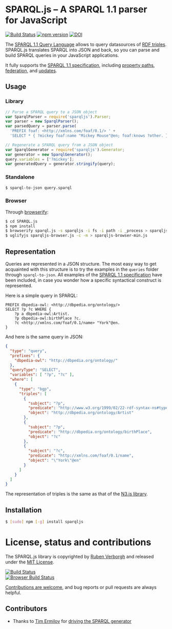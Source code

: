 # SPARQL.js – A SPARQL 1.1 parser for JavaScript
[![Build Status](https://travis-ci.org/RubenVerborgh/SPARQL.js.svg?branch=master)](https://travis-ci.org/RubenVerborgh/SPARQL.js)
[![npm version](https://badge.fury.io/js/sparqljs.svg)](https://www.npmjs.com/package/sparqljs)
[![DOI](https://zenodo.org/badge/22990236.svg)](https://zenodo.org/badge/latestdoi/22990236)

The [SPARQL 1.1 Query Language](http://www.w3.org/TR/sparql11-query/) allows to query datasources of [RDF triples](http://www.w3.org/TR/rdf11-concepts/).
SPARQL.js translates SPARQL into JSON and back,
so you can parse and build SPARQL queries in your JavaScript applications.

It fully supports the [SPARQL 1.1 specification](http://www.w3.org/TR/sparql11-query/), including [property paths](http://www.w3.org/TR/sparql11-query/#propertypaths), [federation](http://www.w3.org/TR/sparql11-federated-query/), and [updates](http://www.w3.org/TR/sparql11-update/).

## Usage
### Library
```JavaScript
// Parse a SPARQL query to a JSON object
var SparqlParser = require('sparqljs').Parser;
var parser = new SparqlParser();
var parsedQuery = parser.parse(
  'PREFIX foaf: <http://xmlns.com/foaf/0.1/> ' +
  'SELECT * { ?mickey foaf:name "Mickey Mouse"@en; foaf:knows ?other. }');

// Regenerate a SPARQL query from a JSON object
var SparqlGenerator = require('sparqljs').Generator;
var generator = new SparqlGenerator();
query.variables = ['?mickey'];
var generatedQuery = generator.stringify(query);
```
### Standalone
```bash
$ sparql-to-json query.sparql
```

### Browser
Through [browserify](http://browserify.org/):
```bash
$ cd SPARQL.js
$ npm install
$ browserify sparql.js -s sparqljs -i fs -i path -i _process > sparqljs-browser.js
$ uglifyjs sparqljs-browser.js -c -m > sparqljs-browser-min.js
```

## Representation
Queries are represented in a JSON structure. The most easy way to get acquainted with this structure is to try the examples in the `queries` folder through `sparql-to-json`. All examples of the [SPARQL 1.1 specification](http://www.w3.org/TR/sparql11-query/) have been included, in case you wonder how a specific syntactical construct is represented.

Here is a simple query in SPARQL:
```SPARQL
PREFIX dbpedia-owl: <http://dbpedia.org/ontology/>
SELECT ?p ?c WHERE {
    ?p a dbpedia-owl:Artist.
    ?p dbpedia-owl:birthPlace ?c.
    ?c <http://xmlns.com/foaf/0.1/name> "York"@en.
}
```

And here is the same query in JSON:
```JSON
{
  "type": "query",
  "prefixes": {
    "dbpedia-owl": "http://dbpedia.org/ontology/"
  },
  "queryType": "SELECT",
  "variables": [ "?p", "?c" ],
  "where": [
    {
      "type": "bgp",
      "triples": [
        {
          "subject": "?p",
          "predicate": "http://www.w3.org/1999/02/22-rdf-syntax-ns#type",
          "object": "http://dbpedia.org/ontology/Artist"
        },
        {
          "subject": "?p",
          "predicate": "http://dbpedia.org/ontology/birthPlace",
          "object": "?c"
        },
        {
          "subject": "?c",
          "predicate": "http://xmlns.com/foaf/0.1/name",
          "object": "\"York\"@en"
        }
      ]
    }
  ]
}
```

The representation of triples is the same as that of the [N3.js library](https://github.com/RubenVerborgh/N3.js#triple-representation).

## Installation
```bash
$ [sudo] npm [-g] install sparqljs
```

# License, status and contributions
The SPARQL.js library is copyrighted by [Ruben Verborgh](http://ruben.verborgh.org/)
and released under the [MIT License](https://github.com/RubenVerborgh/SPARQL.js/blob/master/LICENSE.md).

[![Build Status](https://travis-ci.org/RubenVerborgh/SPARQL.js.png?branch=master)](https://travis-ci.org/RubenVerborgh/SPARQL.js)
<br>
[![Browser Build Status](https://ci.testling.com/RubenVerborgh/SPARQL.js.png)](https://ci.testling.com/RubenVerborgh/SPARQL.js)

[Contributions are welcome](https://github.com/RubenVerborgh/SPARQL.js/blob/master/CONTRIBUTING.md), and bug reports or pull requests are always helpful.

## Contributors
- Thanks to [Tim Ermilov](https://github.com/yamalight) for [driving the SPARQL generator](https://github.com/RubenVerborgh/SPARQL.js/pull/9)
